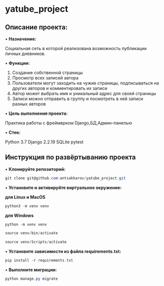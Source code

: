 # yatube_project

## Описание проекта: 

•	**Назначение:** 

Социальная сеть в которой реализована возможность публикации личных дневников. 

•	**Функции:** 

1. Создание собственной страницы
2. Просмотр всех записей автора
3. Пользователи могут заходить на чужие страницы, подписываться на других авторов и комментировать их записи
4. Автор может выбрать имя и уникальный адрес для своей страницы
5. Записи можно отправить в группу и посмотреть в ней записи разных авторов

•	**Цель выполнения проекта:**

Практика работы с фреймврком Django,БД,Админ-панелью

•	**Стек:**

Python 3.7
Django 2.2.19
SQLite
pytest

## Инструкция по развёртыванию проекта

•	**Клонируйте репозиторий:**

```csharp 
git clone git@github.com:antsakharov/yatube_project.git
```

•	**Установите и активируйте виртуальное окружение:**

**для Linux и MacOS**

```csharp 
python3 -m venv venv
```

**для Windows**

```csharp 
python -m venv venv
```

```csharp 
source venv/bin/activate
```

```csharp 
source venv/Scripts/activate
```

•	**Установите зависимости из файла requirements.txt:**

```csharp 
pip install -r requirements.txt
```
•	**Выполните миграции:**

```csharp 
python manage.py migrate
```

